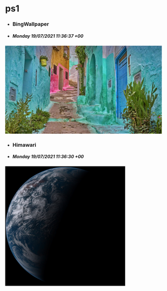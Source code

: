 # ps1

- ### BingWallpaper 
- ##### Monday 19/07/2021 11:36:37 +00
<img src="BingWallpaper/latest.jpg" width="700" height="auto" title="👉  BingWallpaper  👈">


- ### Himawari 
- ##### Monday 19/07/2021 11:36:30 +00
<img src="Himawari/latest.jpg" width="auto" height="386" title="👉  Himawari  👈">

